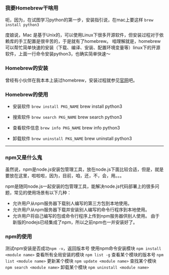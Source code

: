 ### 我要Homebrew干啥用

呃，因为，在试图学习python的第一步，安装指引说，在mac上要这样
`brew install python3`

度娘说，Mac 是基于Unix的，可以使用Linux下很多开源软件，但安装过程对于依赖库的手工配置是很辛苦的，于是就有了homebrew。
咱理解就是，homebrew可以帮忙简单快速的安装（下载、编译、安装、配置环境变量等）linux下的开源软件，上面一行命令安装python3，也确实简单快速～

### Homebrew的安装

曾经有小伙伴在我本本上装过homebrew，安装过程就参见[官网](https://brew.sh/index_zh-cn.html)吧。

### Homebrew的使用

- 安装软件
`brew install PKG_NAME`
brew install python3

- 搜索软件
`brew search PKG_NAME`
brew search python3

- 查看软件信息
`brew info PKG_NAME`
brew info python3

- 卸载软件
`brew uninstall PKG_NAME`
brew uninstall python3


----


### npm又是什么鬼

虽然说，npm是node.js安装包管理工具，放在node.js下面比较合适，但是，就是要放在这里，啦啦啦，因为，目前，咱，还，不，会，用。。。

npm是随同node.js一起安装的包管理工具，能解决node.js代码部署上的很多问题，常见的使用场景有以下几种：
- 允许用户从npm服务器下载别人编写的第三方包到本地使用。
- 允许用户从npm服务器下载并安装别人编写的命令行程序到本地使用。
- 允许用户将自己编写的包或命令行程序上传到npm服务器供别人使用。
由于新版的nodejs已经集成了npm，所以之前npm也一并安装好了。


### npm的使用

测试npm安装是否成功`npm -v`，返回版本号
使用npm命令安装模块 `npm install <module name>`
查看所有全局安装的模块 `npm list -g`
查看某个模块的版本号 `npm list <module name>`
更新某个模块 `npm update <module name>`
查找某个模块 `npm search <module name>`
卸载某个模块 `npm uninstall <module name>`



